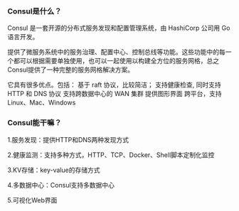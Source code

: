 ### Consul是什么？

Consul 是一套开源的分布式服务发现和配置管理系统，由 HashiCorp 公司用 Go 语言开发。
 
提供了微服务系统中的服务治理、配置中心、控制总线等功能。这些功能中的每一个都可以根据需要单独使用，也可以一起使用以构建全方位的服务网格，总之Consul提供了一种完整的服务网格解决方案。
 
它具有很多优点。包括： 基于 raft 协议，比较简洁； 支持健康检查, 同时支持 HTTP 和 DNS 协议 支持跨数据中心的 WAN 集群 提供图形界面 跨平台，支持 Linux、Mac、Windows

### Consul能干嘛？

1.服务发现：提供HTTP和DNS两种发现方式

2.健康监测：支持多种方式，HTTP、TCP、Docker、Shell脚本定制化监控

3.KV存储：key-value的存储方式

4.多数据中心：Consul支持多数据中心

5.可视化Web界面
